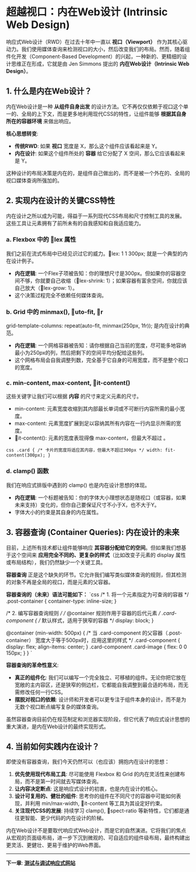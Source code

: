 ﻿# 超越视口：内在Web设计 (Intrinsic Web Design)

响应式Web设计（RWD）在过去十年中一直以 **视口（Viewport）** 作为其核心驱动力。我们使用媒体查询来检测视口的大小，然后改变我们的布局。然而，随着组件化开发（Component-Based Development）的兴起，一种新的、更精细的设计思维正在形成，它就是由 Jen Simmons 提出的 **内在Web设计（Intrinsic Web Design）**。

## 1. 什么是内在Web设计？

内在Web设计是一种 **从组件自身出发** 的设计方法。它不再仅仅依赖于视口这个单一的、全局的上下文，而是更多地利用现代CSS的特性，让组件能够 **根据其自身所在的容器环境** 来做出响应。

**核心思想转变**:
- **传统RWD**: 如果 **视口** 宽度是 X，那么这个组件应该看起来是 Y。
- **内在设计**: 如果这个组件所处的 **容器** 给它分配了 X 空间，那么它应该看起来是 Y。

这种设计的布局决策是内在的，是组件自己做出的，而不是被一个外在的、全局的视口媒体查询所强加的。

## 2. 实现内在设计的关键CSS特性

内在设计之所以成为可能，得益于一系列现代CSS布局和尺寸控制工具的发展。这些工具让元素拥有了前所未有的自我感知和自我适应能力。

### a. Flexbox 中的 lex 属性

我们之前在流式布局中已经见识过它的威力。lex: 1 1 300px; 就是一个典型的内在设计例子。
- **内在逻辑**: 一个Flex子项被告知：你的理想尺寸是300px。但如果你的容器空间不够，你就要自己收缩（lex-shrink: 1）；如果容器有富余空间，你就应该自己放大（lex-grow: 1）。
- 这个决策过程完全不依赖任何媒体查询。

### b. Grid 中的 minmax(), uto-fit, r

grid-template-columns: repeat(auto-fit, minmax(250px, 1fr)); 是内在设计的典范。
- **内在逻辑**: 一个网格容器被告知：请你根据自己当前的宽度，尽可能多地容纳最小为250px的列，然后把剩下的空间平均分配给这些列。
- 这个网格布局会自我调整列数，完全基于它自身的可用宽度，而不是整个视口的宽度。

### c. min-content, max-content, it-content()

这些关键字让我们可以根据 **内容** 的尺寸来定义元素的尺寸。
- min-content: 元素宽度收缩到其内部最长单词或不可断行内容所需的最小宽度。
- max-content: 元素宽度扩展到足以容纳其所有内容在一行内显示所需的宽度。
- it-content(<value>): 元素的宽度表现得像 max-content，但最大不超过 <value>。

`css
.card {
  /* 卡片的宽度将适应其内容，但最大不超过300px */
  width: fit-content(300px);
}
`

### d. clamp() 函数

我们在响应式排版中遇到的 clamp() 也是内在设计思想的体现。
- **内在逻辑**: 一个标题被告知：你的字体大小理想状态是随视口（或容器，如果未来支持）变化的，但你自己要保证尺寸不小于X，也不大于Y。
- 字体大小的约束是其自身的内在属性。

## 3. 容器查询 (Container Queries): 内在设计的未来

目前，上述所有技术都让组件能够响应 **其容器分配给它的空间**。但如果我们想基于这个空间来 **应用完全不同的、更复杂的样式**（比如改变子元素的 display 属性或布局结构），我们仍然缺少一个关键工具。

**容器查询** 正是这个缺失的环节。它允许我们编写类似媒体查询的规则，但其检测的对象不再是全局的视口，而是元素的父容器。

**容器查询的（未来）语法可能如下：**
`css
/* 1. 将一个元素指定为可查询的容器 */
.post-container {
  container-type: inline-size;
}

/* 2. 编写容器查询规则 */
/* @container 规则作用于容器的后代元素 */
.card-component {
  /* 默认样式，适用于狭窄的容器 */
  display: block;
}

@container (min-width: 500px) {
  /* 当 .card-component 的父容器（.post-container）
     宽度大于等于500px时，应用这里的样式 */
  .card-component {
    display: flex;
    align-items: center;
  }
  .card-component .card-image {
    flex: 0 0 150px;
  }
}
`

**容器查询的革命性意义**:
- **真正的组件化**: 我们可以编写一个完全独立、可移植的组件。无论你把它放在宽敞的主内容区，还是狭窄的侧边栏，它都能自我调整到最合适的布局，而无需修改任何一行CSS。
- **摆脱对视口的依赖**: 设计师和开发者可以更专注于组件本身的设计，而不是为无数个视口断点编写复杂的媒体查询。

虽然容器查询目前仍在规范制定和浏览器实现阶段，但它代表了响应式设计思想的重大演进，是内在Web设计的最终实现形式。

## 4. 当前如何实践内在设计？

即使没有容器查询，我们今天仍然可以（也应该）拥抱内在设计的思想：

1.  **优先使用现代布局工具**: 尽可能使用 Flexbox 和 Grid 的内在灵活性来创建布局，而不是第一时间就去写媒体查询。
2.  **让内容决定断点**: 这是响应式设计的初衷，也是内在设计的核心。
3.  **设计可复用的、健壮的组件**: 思考你的组件在不同尺寸的容器中可能如何表现，并利用 min/max-width, it-content 等工具为其设定好约束。
4.  **关注现代CSS的发展**: 持续学习 clamp(), spect-ratio 等新特性，它们都是通往更智能、更少代码的内在设计的阶梯。

内在Web设计不是要取代响应式Web设计，而是它的自然演进。它将我们的焦点从宏观的页面级布局，进一步下沉到微观的、可自适应的组件级布局，最终构建出更灵活、更健壮、更易于维护的Web界面。

---
**下一章**: **[测试与调试响应式网站](testing-debugging.md)**
